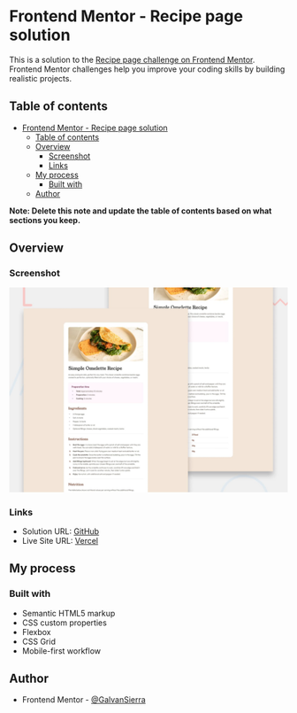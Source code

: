 # Frontend Mentor - Recipe page solution

This is a solution to the [Recipe page challenge on Frontend Mentor](https://www.frontendmentor.io/challenges/recipe-page-KiTsR8QQKm). Frontend Mentor challenges help you improve your coding skills by building realistic projects.

## Table of contents

- [Frontend Mentor - Recipe page solution](#frontend-mentor---recipe-page-solution)
  - [Table of contents](#table-of-contents)
  - [Overview](#overview)
    - [Screenshot](#screenshot)
    - [Links](#links)
  - [My process](#my-process)
    - [Built with](#built-with)
  - [Author](#author)

**Note: Delete this note and update the table of contents based on what sections you keep.**

## Overview

### Screenshot

![](./design/desktop-preview.jpg)

### Links

- Solution URL: [GitHub](https://github.com/GalvanSierra/frontend-mentor-challenges/tree/main/src/pages/recipe-page)
- Live Site URL: [Vercel](https://frontend-mentor-challenges-six-woad.vercel.app/recipe-page)

## My process

### Built with

- Semantic HTML5 markup
- CSS custom properties
- Flexbox
- CSS Grid
- Mobile-first workflow

## Author

- Frontend Mentor - [@GalvanSierra](https://www.frontendmentor.io/profile/GalvanSierra)
